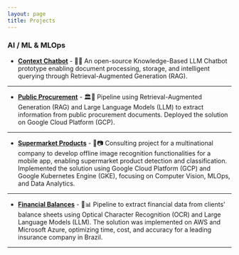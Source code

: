 ```yaml
---
layout: page
title: Projects
---
```


### AI / ML & MLOps

- **[Context Chatbot](context-chatbot)** - 🤖📄 An open-source Knowledge-Based LLM Chatbot prototype enabling document processing, storage, and intelligent querying through Retrieval-Augmented Generation (RAG).
---
- **[Public Procurement](public-procurement)** - 🏛️📝 Pipeline using Retrieval-Augmented Generation (RAG) and Large Language Models (LLM) to extract information from public procurement documents. Deployed the solution on Google Cloud Platform (GCP).
---
- **[Supermarket Products](supermarket-products)** - 🛒📷 Consulting project for a multinational company to develop offline image recognition functionalities for a mobile app, enabling supermarket product detection and classification. Implemented the solution using Google Cloud Platform (GCP) and Google Kubernetes Engine (GKE), focusing on Computer Vision, MLOps, and Data Analytics.
---
- **[Financial Balances](financial-balances)** - 💼📊 Pipeline to extract financial data from clients' balance sheets using Optical Character Recognition (OCR) and Large Language Models (LLM). The solution was implemented on AWS and Microsoft Azure, optimizing time, cost, and accuracy for a leading insurance company in Brazil.
---
